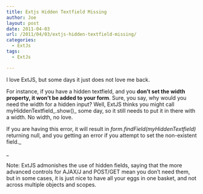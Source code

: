 ```yaml
---
title: Extjs Hidden Textfield Missing
author: Joe
layout: post
date: 2011-04-03
url: /2011/04/03/extjs-hidden-textfield-missing/
categories:
  - ExtJs
tags:
  - ExtJs

---
```

I love ExtJS, but some days it just does not love me back.

For instance, if you have a hidden textfield, and you **don&#8217;t set the width property, it won&#8217;t be added to your form**. Sure, you say, why would you need the width for a hidden input? Well, ExtJS thinks you might call myHiddenTextfield_.show()_ some day, so it still needs to put it in there with a width. No width, no love.

If you are having this error, it will result in _form.findField(_myHiddenTextfield_)_ returning null, and you getting an error if you attempt to set the non-existent field._
  
_ 

Note: ExtJS admonishes the use of hidden fields, saying that the more advanced controls for AJAX/J and POST/GET mean you don&#8217;t need them, but in some cases, it is just nice to have all your eggs in one basket, and not across multiple objects and scopes.